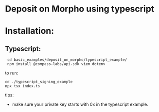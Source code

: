 # Deposit on Morpho using typescript


# Installation:

## Typescript:

```
 cd basic_examples/deposit_on_morpho/typescript_example/
 npm install @compass-labs/api-sdk viem dotenv
```

to run:

```
cd ./typescript_signing_example
npx tsx index.ts
```

tips:

- make sure your private key starts with 0x in the typescript example.
